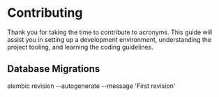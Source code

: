 # Contributing

Thank you for taking the time to contribute to acronyms. This guide will assist
you in setting up a development environment, understanding the project tooling,
and learning the coding guidelines.

## Database Migrations

alembic revision --autogenerate --message 'First revision'
